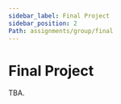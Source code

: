 ```yaml
---
sidebar_label: Final Project
sidebar_position: 2
Path: assignments/group/final
---
```


# Final Project

TBA.
